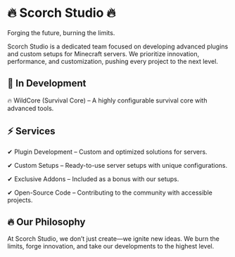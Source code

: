 # 🔥 Scorch Studio 🔥
Forging the future, burning the limits.

Scorch Studio is a dedicated team focused on developing advanced plugins and custom setups for Minecraft servers. We prioritize innovation, performance, and customization, pushing every project to the next level.

## 🚀 In Development
🔥 WildCore (Survival Core) – A highly configurable survival core with advanced tools.

## ⚡ Services
✔ Plugin Development – Custom and optimized solutions for servers.

✔ Custom Setups – Ready-to-use server setups with unique configurations.

✔ Exclusive Addons – Included as a bonus with our setups.

✔ Open-Source Code – Contributing to the community with accessible projects.

## 🔥 Our Philosophy
At Scorch Studio, we don’t just create—we ignite new ideas. We burn the limits, forge innovation, and take our developments to the highest level.

